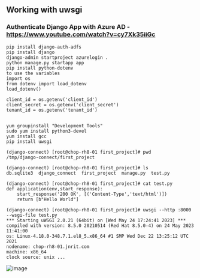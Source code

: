 ## Working with uwsgi
### Authenticate Django App with Azure AD - https://www.youtube.com/watch?v=cy7Xk35iiGc
```
pip install django-auth-adfs
pip install django
django-admin startproject azurelogin .
python manage.py startapp app
pip install python-dotenv
to use the variables
import os
from dotenv import load_dotenv
load_dotenv()

client_id = os.getenv('client_id')
client_secret = os.getenv('client_secret')
tenant_id = os.getenv('tenant_id')


```

```
yum groupinstall "Development Tools"
sudo yum install python3-devel
yum install gcc
pip install uwsgi

(django-connect) [root@chop-rh8-01 first_project]# pwd
/tmp/django-connect/first_project

(django-connect) [root@chop-rh8-01 first_project]# ls
db.sqlite3  django_connect  first_project  manage.py  test.py

(django-connect) [root@chop-rh8-01 first_project]# cat test.py
def application(env,start_response):
    start_response('200 OK', [('Content-Type','text/html')])
    return [b"Hello World"]

(django-connect) [root@chop-rh8-01 first_project]# uwsgi --http :8000 --wsgi-file test.py
*** Starting uWSGI 2.0.21 (64bit) on [Wed May 24 17:24:41 2023] ***
compiled with version: 8.5.0 20210514 (Red Hat 8.5.0-4) on 24 May 2023 11:41:00
os: Linux-4.18.0-348.7.1.el8_5.x86_64 #1 SMP Wed Dec 22 13:25:12 UTC 2021
nodename: chop-rh8-01.jnrit.com
machine: x86_64
clock source: unix ...
```
![image](https://github.com/jniranjanreddy/django-connect/assets/83489863/9d842605-bbfe-4d14-bb27-45b9384ba801)
